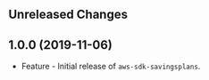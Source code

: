 Unreleased Changes
------------------

1.0.0 (2019-11-06)
------------------

* Feature - Initial release of `aws-sdk-savingsplans`.

